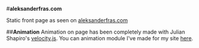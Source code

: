 #**aleksanderfras.com**

Static front page as seen on [aleksanderfras.com](http://aleksanderfras.com)

##**Animation**
Animation on page has been completely made with Julian Shapiro's [velocity.js](https://github.com/julianshapiro/velocity).
You can animation module I've made for my site [here](https://github.com/AlFra432/aleksanderfras.com/blob/master/js/afnimation.js).

